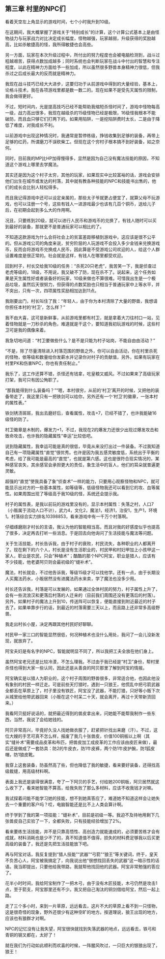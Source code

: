 ## 第三章 村里的NPC们

看着天空左上角显示的游戏时间，七个小时我升到10级。

在这期间，我大概掌握了游戏关于“特别成长”的计算，这个计算公式基本上是由怪物战力与玩家战力对比决定成长幅度，怪物越强，玩家越弱，升级获得的奖励越高，比如杀敏捷高的怪，我所得敏捷也会高些。

另一方面，玩家在本次升级过程中，所付出的努力程度也会被电脑检测到，战斗过程越艰苦，获得点数加成越多；同时系统也会判断玩家在战斗中付出的智慧和专注程度，以此在精神力方面给予一些加成，所以虽然很多野兽本身精神力很低，但我杀过之后成长最大的反而就是精神力。

我现在战斗技巧已经大大进步，这要归功于从前游戏中得到的大量经验，基本上，论格斗技术，我在各项游戏里都是数一数二的。现在如果不是受先天属性的限制，我会做得更好。

不过，短时间内，光是提高技巧已经不能帮助我缩短杀怪时间了，游戏中怪物每高一级，战力高出很多，我现在越级杀的15级怪物已经是极限，16级怪我根本不能破防，而且血只够它们打两下的。如果用陷阱，一是挖陷阱费时太长，二是由于降低了难度，对我成长不利。

以前游戏中出现这种情况时，我通常是暂停练级，挣钱收集到足够的装备，再带上足够的红药，所谓磨刀不误砍柴工。但现在这个穷村子根本搞不到好装备，如之奈何。

同时，目前我的MP比HP加得慢得多，显然是因为自己没有魔法技能的原因，不知道这个游戏上哪里去学魔法。

其实还是因为这个村子太穷，其他的玩家，如果现实中比较富裕的话，游戏会安排他们出生在城市或发达的村落，其中就有教各种技能的NPC和技能书出售的，他们的成长会比别人轻松得多。

而且我记得游戏中还可以设定亲属的，那些太子爷就更占便宜了，就算父母不玩游戏，也可以注册一个号，这些有钱人一进游戏最少也该有几百个铜币，送给儿子后，在初期会起到多么大的作用啊。

况且，只要练到20级，就可以进行人民币和游戏币的兑换了，有钱人随时可以买到最好的装备，那就更不是普通玩家可以相比的了。

不知道这款游戏为什么会将社会上的贫富差距移植到游戏中，这应该是很不公平的。但从游戏公司的角度来说，贫穷阶层的人玩游戏不会投入多少金钱来兑换游戏币，反而会将游戏币兑换成人民币，因此算是不受游戏公司欢迎的人，给这个人群设置难度是很正常的。社会就是这样，有钱人在哪里都受欢迎。

回到村子，村长交给我10级的任务：“杀死20只老虎”，我苦笑一下，我是侦查过老虎等级的，18级，不用说，我又破不了防，现在杀不了。说起来，这个任务如果是天生属性好或者装备好的玩家，10级来做也不算很难。可惜我出生是一个极品垃圾，虽然后天很努力，但获得的点数奖励也只相当于普通玩家中上等水平，并不突出，只有一次，四项属性奖励相加达到11点。

我刚要出门，村长叫住了我：“年轻人，由于你为本村清除了大量的野兽，我想请你担任本村的‘村卫’，怎么样？”

我不由大喜，这可是新鲜事，从前游戏里都有村卫，就是拿着大刀往村口一站，见着怪物就是一刀秒杀的角色，难道就是干这个，要知道我初玩游戏的时候，这些村卫可是我的偶像来着。

我急切地问道：“村卫要做些什么？是不是只能为村子站岗，不能自由由活动？”

“不是，除了尽量清除进入村落范围的野兽之外，你可以自由活动，你在村里杀死的怪物，依等级和数量给你发薪水并记录你对村子的贡献值，另外，如果有玩家在村里PK和伤害NPC，你也有责任制止。”

我乐了，这工作还算不错，杀怪还有钱拿，吃皇粮又威风。不过如果来了高级玩家打架，我可只有因公殉职了。

“那我能得到什么装备吗？”“嗯，本村很穷，从前的‘村卫’离开的时候，又把他的装备带走了，我这里只有一把铁剑可以给你，另外还有一个‘村卫’的徽章，一张本村的属性表。”

铁剑锈渍斑斑，我出去磨好后，查看属性，攻击+7，已经不错了，也许我能破16级怪的防了。

村卫徽章是木制的，爆发力+1，不过，我现在2的爆发力还很少出现过爆发攻击和致命攻击，也许我的隐藏属性“幸运”比较低吧。

说到隐藏属性，我幸运可能是真的很低，毕竟从来没打出过一件装备。不过我知道自己有一项隐藏属性“直觉”很优秀。也许是因为我五感灵敏度低，系统出于平衡的考虑，给了我可能是最高的“直觉”，也就是第六感。这也是很符合现实情况的，某种感官丧失，其余感官会承担更大的责任，象生活中的盲人，他们的耳朵就普遍更灵敏。

超强的“直觉”使我具备了象“侦查术”一样的能力，只要用心观察怪物和NPC，就可能显示出对方的一些基本属性，如等级等，低级怪物我还可以看到它的攻、血等属性。如果周围出现了等级高于我10级的怪，系统还会提示我。

村子的属性表，是我以前玩的游戏里没有的，显示本村属性：失落之村，人口7（小贩属于流动人口不计），武力4，文化2，魔法1，经济1，治安1，生产1，环境1。村落综合实力排名10398853，看来游戏中有一千万个村落啊。

仔细琢磨刚才村长的言语，我认为他的智能相当高，而且对我的好感度似乎也提高了很多，决定再去打听一些消息。于是回去向他询问了生活技能与魔法等问题。

关于生活技能，村长告诉我，由于村子的衰败，村民流失，各种职业的人都离开了。现在剩下的六个人，村长是没有生活职业的，村民甲和村妇甲加上小孩甲这一家人，职业是农民，只会“种植术”；酷酷的那个NPC阿宝，职业是猎人，应该有不少技能，他老婆阿贝则会最初级的“缝补术”。

魔法，村长就会，不过他告诉我，等级15级才可以找他学。还有一点，由于长期没人买魔法药水，小贩居然没有进魔法药水来卖，学了魔法也没多少用。

村长还告诉我，村落是可以发展的，如果通过全体村民的努力，村子属性上升了，会有一些流浪汉和更落后村落的人迁来的（目前我们周围还没有更落后的村落）。另外，如果村子的魔法上升到10，传送阵可以恢复，便能直接到附近最近的村子去了。如果单靠步行的话，到最近的村落需要三天以上，而且路上还非常多高级野兽。

我走出村长小屋，决定再跟其他村民好好聊聊。

村民甲一家三口的智能显然很低，何况种植术也没什么用处，我问了一会儿没新发现，就放弃了。

阿宝夫妇是有名字的NPC，智能就明显不同了，所以我把工夫全放在他们身上。

虽然阿宝老兄还是比较冷漠，不怎么理我。不过由于我已经是“村卫”身份，帮村里杀怪也得到大家一些认同，因此还是从善良的阿贝那里了解到阿宝的情报。

阿宝确实是以猎人为职业的，这个村子周围的野兽很多，非常适合他，也因此他没有象别的村民一样迁走。可是前些天打猎时，遇到一只狼王，他慌乱中把弓箭武器全都丢在草原上了，村子里没有铁匠，阿宝没了武器，不能打猎，只好等小贩下次从城里给他带武器回来（小贩在这个村呆二十天，就会离开，再过十天带新货回来。）

我看阿贝挺好说话的，就把最近得到的兽皮拿出来，问她能不能帮我制作一些东西，当然，我说了会给她钱的。

阿贝非常高兴，毕竟好久没人找她做衣服了，赶紧把针找出来磨（汗）。不过，这位大嫂的手艺可真不怎么样，报废了我几十张兽皮，价值100铜板以上啊（其实“缝补术”需要成品皮革和布匹，把兽皮加工成皮革的工作应该由皮匠来做），最后还是做成了一套防具：防2的牛皮衣，防1牛皮裤，两个防1牛皮护腕，防1狐皮帽，防1狼皮靴。

我穿上这套装备，防虽然高了些，但也降低了我的敏捷，看来要好装备，还得找高级裁缝，用高级材料啊。

表面上我还是装得很满意，夸了一下阿贝的手艺，付给她200铜板，阿贝居然就这么收下了，看来她智能不算高，给我失败了那么多材料，应该不收我钱才对嘛。

我试探着问能不能学习她的技能，想不到她真答应了，难道她不知道这样会让她失去一个重要的客户吗？哎，电脑智能还是比不上人类会算计啊。

终于学到了我的第一项技能：“缝补术”，目前是初级一等。我迫不及待地用剩下几张兽皮自己实验了一下，全都失败，只有技能经验增加了2%。

看来要练生活技能，并不是只靠高悟性、高创造力就能速成的，必须要苦练才会有成就，材料消耗也是少不了的，真不知道值不值得，损失的材料费足够我以后买更高级的装备了，我还是先把生活技能放下吧。

再与阿宝对话，我反复提到“猎人技能”“武器”“弓箭”“狼王”等关键词，终于，皇天不负苦心人，阿宝被我搞定了，向我说出他“很想找回丢失的武器”这一暗示性的话语。我当即提出，只要他给我带路，我就帮他找回他的武器。阿宝非常勉强的答应了。

花半小时时间，我给阿宝制作了一把木弓，由于没有木匠技能，木弓仍然是攻击1点，至于箭支，阿宝那里还有不少。我又把自己淘汰的铜剑借给阿宝，然后一起上路。

走了三个多小时，来到一片草原，远远看去，这片不大的草原上看不到一只怪物，这是很奇怪的现象，野外还很少有这种空旷的地方。按道理说，狼王出现的地方，应该也有狼群才对啊。

NPC的记忆没有让我失望，阿宝很快就找到失落武器的地点，远远看去，铁弓和青铜的钢叉都在，太好了！

就在我们为行动如此顺利而欢喜的时候，一阵腥风吹过，一只巨大的银狼出现了，狼王！

